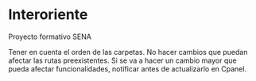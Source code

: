 # Interoriente
Proyecto formativo SENA

Tener en cuenta el orden de las carpetas. No hacer cambios que puedan afectar las rutas preexistentes. Si se va a hacer un cambio mayor que pueda afectar funcionalidades, notificar antes de actualizarlo en Cpanel. 